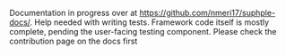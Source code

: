 Documentation in progress over at https://github.com/nmeri17/suphple-docs/. Help needed with writing tests. Framework code itself is mostly complete, pending the user-facing testing component. Please check the contribution page on the docs first
